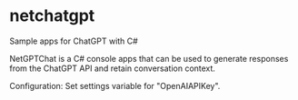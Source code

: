 # netchatgpt
Sample apps for ChatGPT with C#

NetGPTChat is a C# console apps that can be used to generate responses from the ChatGPT API and retain conversation context.

Configuration:
Set settings variable for "OpenAIAPIKey".

